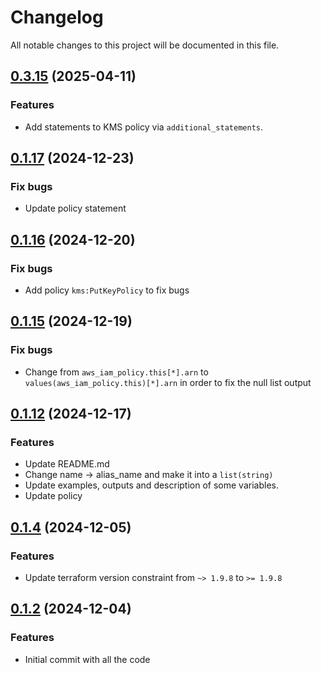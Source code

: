 # Changelog

All notable changes to this project will be documented in this file.

## [0.3.15]() (2025-04-11)

### Features

* Add statements to KMS policy via `additional_statements`.

## [0.1.17]() (2024-12-23)

### Fix bugs

* Update policy statement

## [0.1.16]() (2024-12-20)

### Fix bugs

* Add policy `kms:PutKeyPolicy` to fix bugs

## [0.1.15]() (2024-12-19)

### Fix bugs

* Change from `aws_iam_policy.this[*].arn` to `values(aws_iam_policy.this)[*].arn` in order to fix the null list output

## [0.1.12]() (2024-12-17)

### Features

* Update README.md
* Change name -> alias_name and make it into a `list(string)`
* Update examples, outputs and description of some variables.
* Update policy

## [0.1.4]() (2024-12-05)

### Features

* Update terraform version constraint from `~> 1.9.8` to `>= 1.9.8`

## [0.1.2]() (2024-12-04)

### Features

* Initial commit with all the code

